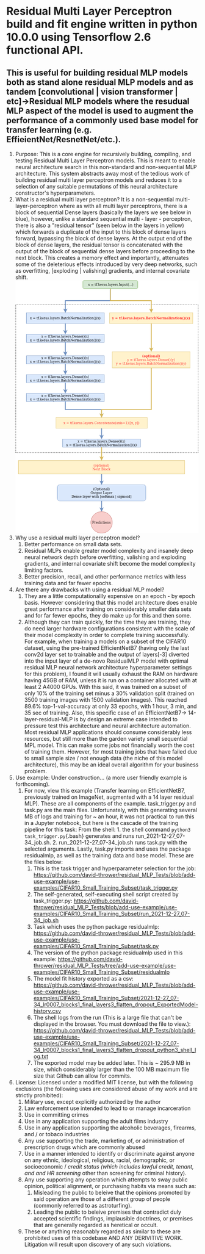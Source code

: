 #  Residual Multi Layer Perceptron build and fit engine written in python 10.0.0 using Tensorflow 2.6 functional API. 
## This is useful for building residual MLP models both as stand alone residual MLP models and as tandem [convolutional | vision transformer | etc]->Residual MLP models where the resudual MLP aspect of the model is used to augment the performance of a commonly used base model for transfer learning (e.g. EffieientNet/ResnetNet/etc.).

1. Purpose: This is a core engine for recursively building, compiling, and testing Residual Multi Layer Perceptron models. This is meant to enable neural architecture search in this non-standard and non-sequential MLP architecture. This system abstracts away most of the tedious work of building residual multi layer perceptron models and reduces it to a selection of any suitable permutations of this neural architecture constructor's hyperparameters.
2. What is a residual multi layer perceptron? It is a non-sequential multi-layer-perceptron where as with all multi layer perceptrons, there is a block of sequential Dense layers (basically the layers we see below in blue), however, unlike a standard sequential multi - layer - perceptron, there is also a "residual tensor" (seen below in the layers in yellow) which forwards a duplicate of the input to this block of dense layers forward, bypassing the block of dense layers. At the output end of the block of dense layers, the residual tensor is concatenated with the output of the block of sequential dense layers before proceeding to the next block. This creates a memory effect and importantly, attenuates some of the deleterious effects introduced by very deep networks, such as overfitting, [exploding | valishing] gradients, and internal covariate shift. 
   ![/assets/residual_mlp_summary.drawio.png](/assets/residual_mlp_summary.drawio.png)
3. Why use a residual multi layer perceptron model?
    1. Better performance on small data sets.
    2. Residual MLPs enable greater model complexity and insanely deep neural network depth before overfitting, valishing and exploding gradients, and internal covariate shift become the model complexity limiting factors.
    3. Better precision, recall, and other performance metrics with less training data and far fewer epochs.
4. Are there any drawbacks with using a residual MLP model?
    1. They are a little computationallly expensive on an epoch - by epoch basis. However considering that this model architecture does enable great performance after training on considerably smaller data sets and for far fewer epochs, they do make up for this and then some.
    2. Although they can train quickly, for the time they are training, they do need larger hardware configurations consistent with the scale of their model complexity in order to complete training successfully. For example, when training a models on a subset of the CIFAR10 dataset, using the pre-trained EfficientNetB7 (having only the last conv2d layer set to trainable and the output of layers[-3] diverted into the input layer of a de-novo ResidualMLP model with optimal residual MLP neural network architecture hyperparameter settings for this problem), I found it will usually exhaust the RAM on hardware having 45GB of RAM, unless it is run on a container allocated with at least 2 A4000 GPUs. With this said, it was trained on a subset of only 10% of the training set minus a 30% validation split (trained on 3500 training images with 1500 validation images). This reached 89.6% top-1-val-accuracy at only 33 epochs, with 1 hour, 3 min, and 35 sec of training. Also, this specific case of an EfficientNetB7-> 14-layer-residual-MLP is by design an extreme case intended to pressure test this architecture and neural architecture automation. Most residual MLP applications should consume considerably less resources, but still more than the garden variety small sequential MPL model. This can make some jobs not financially worth the cost of training them. However, for most training jobs that have failed due to small sample size / not enough data (the niche of this model architecture), this may be an ideal overall algorithm for your business problem.
4. Use example:
    Under construction... (a more user friendly example is forthcoming).    
    1. For now, view this example (Transfer learning on EfficientNetB7, previously trained on ImageNet, augmented with a 14 layer residual MLP). These are all components of the example. task_trigger.py and task.py are the main files. Unfortunately, with this generating several MB of logs and training for ~ an hour, it was not practical to run this in a Jupyter notebook, but here is the cascade of the training pipeline for this task: From the shell: 1. the shell command `python3 task_trigger.py`{.bash} generates and runs run_2021-12-27_07-34_job.sh. 2. run_2021-12-27_07-34_job.sh runs task.py with the selected arguments. Lastly, task.py imports and uses the package residualmlp, as well as the training data and base model. These are the files below:
        1. This is the task trigger and hyperparameter selection for the job: https://github.com/david-thrower/residual_MLP_Tests/blob/add-use-example/use-examples/CIFAR10_Small_Training_Subset/task_trigger.py
        2. The self-generated, self-executing shell script created by task_trigger.py: https://github.com/david-thrower/residual_MLP_Tests/blob/add-use-example/use-examples/CIFAR10_Small_Training_Subset/run_2021-12-27_07-34_job.sh        
        3. Task which uses the python package residualmlp: https://github.com/david-thrower/residual_MLP_Tests/blob/add-use-example/use-examples/CIFAR10_Small_Training_Subset/task.py 
        4. The version of the python package residualmlp used in this example: https://github.com/david-thrower/residual_MLP_Tests/tree/add-use-example/use-examples/CIFAR10_Small_Training_Subset/residualmlp
        5. The model fit history exported as a csv: https://github.com/david-thrower/residual_MLP_Tests/blob/add-use-example/use-examples/CIFAR10_Small_Training_Subset/2021-12-27_07-34_lr0007_blocks1_final_layers3_flatten_dropout_ExportedModel-history.csv
        6. The shell logs from the run (This is a large file that can't be displayed in the browser. You must download the file to view.): https://github.com/david-thrower/residual_MLP_Tests/blob/add-use-example/use-examples/CIFAR10_Small_Training_Subset/2021-12-27_07-34_lr0007_blocks1_final_layers3_flatten_dropout_python3_shell_log.txt
        7. The exported model may be added later. This is ~ 295.9 MB in size, which considerably larger than the 100 MB maximum file size that Github can allow for commits. 
5. License: Licensed under a modified MIT license, but with the following exclusions (the following uses are considered abuse of my work and are strictly prohibited):
    1. Military use, except explicitly authorized by the author 
    2. Law enforcement use intended to lead to or manage incarceration 
    3. Use in committing crimes
    4. Use in any application supporting the adult films industry 
    5. Use in any application supporting the alcoholic beverages, firearms, and / or tobaco industries
    6. Any use supporting the trade, marketing of, or administration of prescription drugs which are commonly abused 
    7. Use in a manner intended to identify or discriminate against anyone on any ethnic, ideological,  religious, racial, demographic, or socioeconomic / *credit status (which includes lawful credit, tenant, and and HR screening* other than screening for criminal history).
    8. Any use supporting any operation which attempts to sway public opinion, political alignment, or purchasing habits via means such as:
        1. Misleading the public to beleive that the opinions promoted by said operation are those of a different group of people (commonly referred to as astroturfing).
        2. Leading the public to beleive premises that contradict duly accepted scientific findings, implausible doctrines, or premises that are generally regarded as heretical or occult.
    9. These or anything reasonably regarded as similar to these are prohibited uses of this codebase AND ANY DERIVITIVE WORK. Litigation will result upon discovery of any such violations.